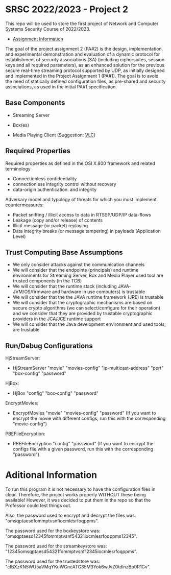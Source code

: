 
# SRSC 2022/2023 - Project 2

This repo will be used to store the first project of Network and Computer Systems Security Course of 2022/2023.

- [Assignment Information](http://vps726303.ovh.net/srsc/wa/TP2/TP2-Requirements/ProjectAssignment2-ExtendedDescription%20.pdf)


The goal of the project assignment 2 (PA#2) is the design, implementation, and experimental
demonstration and evaluation of a dynamic protocol for establishment of security
associations (SA) (including ciphersuites, session keys and all required parameters), as an
enhanced solution for the previous secure real-time streaming protocol supported by UDP, as
initially designed and implemented in the Project Assignment 1 (PA#1). The goal is to avoid
the need of statically defined configuration files, as pre-shared and security associations, as
used in the initial PA#1 specification.

## Base Components

- Streaming Server

- Box(es)

- Media Playing Client (Suggestion: [VLC](https://www.videolan.org))




## Required Properties

Required properties as defined in the OSI X.800 framework and related terminology

- Connectionless confidentiality
- connectionless integrity control without recovery
- data-origin authentication. and integrity

Adversary model and typology of threats for which you must implement countermeasures:
- Packet sniffing / illicit access to data in RTSSP/UDP/IP data-flows
- Leakage (copy and/or release) of contents
- Illicit message (or packet) replaying
- Data integrity breaks (or message tampering) in payloads (Application Level)


## Trust Computing Base Assumptions

- We only consider attacks against the communication channels
- We will consider that the endpoints (principals) and runtime environments for Streaming Server, Box and Media Player used tool are trusted components (in the TCB)
- We will consider that the runtime stack (including JAVA-JVM/OS/firmware and hardware in use computers) is trustable
- We will consider that the the JAVA runtime framework (JRE) is trustable
- We will consider that the cryptographic mechanisms are based on secure crypto algorithms (we can select/configure for their operation) and we consider that they are provided by trustable cryptographic providers in the JCA/JCE runtime support
- We will consider that the Java development environment and used tools, are trustable

## Run/Debug Configurations

HjStreamServer:
- HjStreamServer "movie" "movies-config" "ip-multicast-address" "port" "box-config" "password"

HjBox:
- HjBox "config" "box-config" "password"

EncryptMovies:
- EncryptMovies "movie" "movies-config" "password"
(If you want to encrypt the movie with different configs, run this with the corresponding "movie-config")

PBEFileEncryption:
- PBEFileEncryption "config" "password"
(If you want to encrypt the configs file with a given password, run this with the corresponding "password")

# Aditional Information

To run this program it is not necessary to have the configuration files in clear. Therefore, the project works properly WITHOUT these being available!
However, it was decided to put them in the repo so that the Professor could test things out.

Also, the password used to encrypt and decrypt the files was: "omsqptaesdfommptvsnfiocmlesrfoqppms".

The password used for the boxkeystore was:     "omsqptaesd12345fommptvsnf54321iocmlesrfoqppms12345".

The password used for the streamkeystore was:  "12345omsqptaesd54321fommptvsnf12345iocmlesrfoqppms".

The password used for the trustedstore was:    "cIBXzKN5WU5aVMqYKuWGncATG35M3Yok6wJvZ0tdlnzBp0R1Gv".

